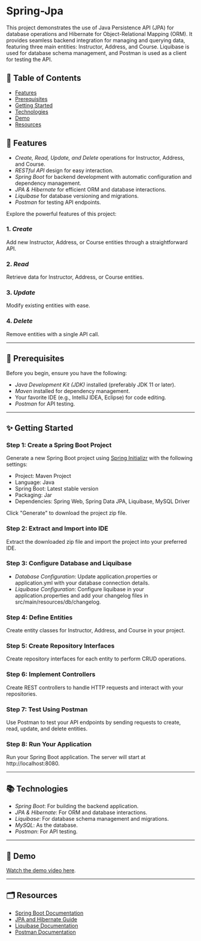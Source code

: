 # Spring-Jpa

This project demonstrates the use of Java Persistence API (JPA) for database operations and Hibernate for Object-Relational Mapping (ORM). It provides seamless backend integration for managing and querying data, featuring three main entities: Instructor, Address, and Course. Liquibase is used for database schema management, and Postman is used as a client for testing the API.

## 📝 Table of Contents
- [Features](#features)
- [Prerequisites](#prerequisites)
- [Getting Started](#getting-started)
- [Technologies](#technologies)
- [Demo](#demo)
- [Resources](#resources)

## 🚀 Features

- *Create, Read, Update, and Delete* operations for Instructor, Address, and Course.
- *RESTful API* design for easy interaction.
- *Spring Boot* for backend development with automatic configuration and dependency management.
- *JPA & Hibernate* for efficient ORM and database interactions.
- *Liquibase* for database versioning and migrations.
- *Postman* for testing API endpoints.

Explore the powerful features of this project:

### 1. *Create*

Add new Instructor, Address, or Course entities through a straightforward API.

### 2. *Read*

Retrieve data for Instructor, Address, or Course entities.

### 3. *Update*

Modify existing entities with ease.

### 4. *Delete*

Remove entities with a single API call.

---

## 📖 Prerequisites

Before you begin, ensure you have the following:

- *Java Development Kit (JDK)* installed (preferably JDK 11 or later).
- *Maven* installed for dependency management.
- Your favorite IDE (e.g., IntelliJ IDEA, Eclipse) for code editing.
- *Postman* for API testing.

---

## ✨ Getting Started

### Step 1: Create a Spring Boot Project

Generate a new Spring Boot project using [Spring Initializr](https://start.spring.io/) with the following settings:

- Project: Maven Project
- Language: Java
- Spring Boot: Latest stable version
- Packaging: Jar
- Dependencies: Spring Web, Spring Data JPA, Liquibase, MySQL Driver

Click "Generate" to download the project zip file.

### Step 2: Extract and Import into IDE

Extract the downloaded zip file and import the project into your preferred IDE.

### Step 3: Configure Database and Liquibase

- *Database Configuration*: Update application.properties or application.yml with your database connection details.
- *Liquibase Configuration*: Configure liquibase in your application.properties and add your changelog files in src/main/resources/db/changelog.

### Step 4: Define Entities

Create entity classes for Instructor, Address, and Course in your project.

### Step 5: Create Repository Interfaces

Create repository interfaces for each entity to perform CRUD operations.

### Step 6: Implement Controllers

Create REST controllers to handle HTTP requests and interact with your repositories.

### Step 7: Test Using Postman

Use Postman to test your API endpoints by sending requests to create, read, update, and delete entities.

### Step 8: Run Your Application

Run your Spring Boot application. The server will start at http://localhost:8080.

---

## 📚 Technologies

- *Spring Boot*: For building the backend application.
- *JPA & Hibernate*: For ORM and database interactions.
- *Liquibase*: For database schema management and migrations.
- *MySQL*: As the database.
- *Postman*: For API testing.

---

## 🎥 Demo

[Watch the demo video here](https://github.com/your-repo/demo-link).

---

## 🗂 Resources

- [Spring Boot Documentation](https://spring.io/projects/spring-boot)
- [JPA and Hibernate Guide](https://docs.jboss.org/hibernate/orm/current/userguide/html_single/)
- [Liquibase Documentation](https://www.liquibase.org/documentation/index.html)
- [Postman Documentation](https://learning.postman.com/docs/)

